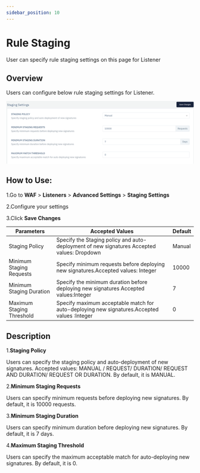```yaml
---
sidebar_position: 10
---
```


# Rule Staging
User can specify rule staging settings on this page for Listener

## Overview
Users can configure below rule staging settings for Listener.


![Rule Staging](/img/waf/RuleStaging.png)

## How to Use:

1.Go to **WAF** > **Listeners** > **Advanced Settings** > **Staging Settings**

2.Configure your settings

3.Click **Save Changes**

| Parameters | Accepted  Values| Default |
| ----------- | ----------- | -------- |
| Staging Policy| Specify the Staging policy and auto-deployment of new signatures Accepted values: Dropdown | Manual
| Minimum Staging Requests | Specify minimum requests before deploying new signatures.Accepted values: Integer | 10000
| Minimum Staging Duration |Specify the minimum duration before deploying new signatures Accepted values:Integer |7
Maximum Staging Threshold|Specify maximum acceptable match for auto-deploying new signatures.Accepted values :Integer|0

## Description
1.**Staging Policy**

Users can specify the staging policy and auto-deployment of new signatures. Accepted values: MANUAL / REQUEST/ DURATION/ REQUEST AND DURATION/ REQUEST OR DURATION. By default, it is MANUAL.

2.**Minimum Staging Requests**

Users can specify minimum requests before deploying new signatures. By default, it is 10000 requests.

3.**Minimum Staging Duration**

Users can specify minimum duration before deploying new signatures. By default, it is 7 days.

4.**Maximum Staging Threshold**

Users can specify the maximum acceptable match for auto-deploying new signatures. By default, it is 0.